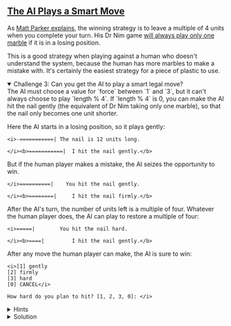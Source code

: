 <!-- Get AI to Play Best Legal Move -->
<section
  id="the-ai-plays-a-smart-move"
  aria-labelledby="the-ai-plays-a-smart-move"
  data-item="The AI Plays a Smart Move"
>
  <h2><a href="#the-ai-plays-a-smart-move">The AI Plays a Smart Move</a></h2>

As [Matt Parker explains](https://www.youtube.com/watch?v=9KABcmczPdg&t=291s), the winning strategy is to leave a multiple of 4 units when you complete your turn. His Dr Nim game [will always play only one marble]((https://www.youtube.com/watch?v=9KABcmczPdg&t=531s)) if it is in a losing position.

This is a good strategy when playing against a human who doesn't understand the system, because the human has more marbles to make a mistake with. It's certainly the easiest strategy for a piece of plastic to use.

<details class="challenge" open>
<summary>Challenge 3: Can you get the AI to play a smart legal move?</summary>
The AI must choose a value for `force` between `1` and `3`, but it can't always choose to play `length % 4`. If `length % 4` is 0, you can make the AI hit the nail gently (the equivalent of Dr Nim taking only one marble), so that the nail only becomes one unit shorter.

Here the AI starts in a losing position, so it plays gently:

```bash-w
<i>-===========| The nail is 12 units long.

</i><b>===========|  I hit the nail gently.</b>
```

But if the human player makes a mistake, the AI seizes the opportunity to win.

```bash-w
</i>==========|    You hit the nail gently.

</i><b>========|     I hit the nail firmly.</b>
```

After the AI's turn, the number of units left is a multiple of four. Whatever the human player does, the AI can play to restore a multiple of four:

```bash-w
<i>=====|        You hit the nail hard.

</i><b>====|         I hit the nail gently.</b>
```

After any move the human player can make, the AI is sure to win:

```bash-w
<i>[1] gently
[2] firmly
[3] hard
[0] CANCEL</i>

How hard do you plan to hit? [1, 2, 3, 0]: </i>
```

<details class="hint">
<summary>Hints</summary>
1. You've tested something like `length % 4` in the Node IDE. Would this be useful here?
2. How do you prevent the AI from using `0` for `force`?
3. You've already seen `Math.min()` in this line of code:

   ```javascript
   force = Math.min(index + 1, length)
   ```
   
   You used this to make sure that `force` never became more    than was necessary to win, so that the text for the last hit    was properly aligned.
   
   It won't be a surprise that JavaScript also gives you [Math.   max()](https://developer.mozilla.org/en-US/docs/Web/   JavaScript/Reference/Global_Objects/Math/max)

4. You want to make sure that the value of `force` used by the AI is always at least `1`
5. You'll need to set `index` to `force - 1`, so that the correct value from the `strengths` array is used for the AI

</details>


<details class="solution">
<summary>Solution</summary>

There are only two lines that you need to **change**.

```javascript-
<i>const {
  keyInYN,
  keyInSelect
} = require('readline-sync')

const rules = `Let's knock a nail into this computer!

* Each player takes a turn to hit the nail once.
* A player can hit the nail in one of three ways:
  gently, firmly, hard.
* Depending on the force used, the nail will be
  driven more or less deeply into the Terminal.
* The player who knocks the nail all the way in
  is the winner.

Are you ready?
`
const whoStarts = `If you want to start, type Y.
If you want me to start press any other key. `
const nailIs    = "The nail is "
const long      = " units long."
const clear     = "\x1B[1A\x1B[K"
const strength  = [
  'gently',
  'firmly',
  'hard'
]
const question = 'How hard do you plan to hit?'
const players  = [ "I", "You" ]
const hit      = " hit the nail "
const win      = `
You win!
`
const endGame  = `Thanks for playing!
`

const initial = 12 + Math.floor(Math.random() * 4)
let length    = initial
let toDelete  = 14
let prompt    = nailIs + length + long
let started   = false
let index
let force
let nail

console.log(rules)
let player = keyInYN(whoStarts)

while (length > 0) {
  if (!started) {
    nail = "-" + "=".repeat(length - 1) + "|"
  } else {
    nail = "=".repeat(length) + "|"
  }

  console.log(clear.repeat(toDelete))
  console.log(nail, prompt)

  if (player) { // it's the human player's turn
    index = keyInSelect(strength, question)
    if (index < 0) {
      console.log(clear.repeat(toDelete))
      console.log(endGame)
      process.exit()
    }

    force = Math.min(index + 1, length)
    toDelete = 7
  } else { // it's the AI's turn to play
    toDelete = 0
    </i><b>force = Math.max(1, length % 4)
    index = force - 1</b><i>
  }

  prompt = " ".repeat(initial - length + force)
         + players[player + 0] + hit + strength[index] + "."

  length = length - force
  started = true
  player = !player
}

console.log(clear.repeat(toDelete))
console.log("|", prompt)
console.log(win)</i>
```

</details>
</details>
</section>